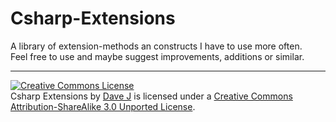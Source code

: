 Csharp-Extensions
=================

A library of extension-methods an constructs I have to use more often.<br>
Feel free to use and maybe suggest improvements, additions or similar.

----------------------
<a rel="license" href="http://creativecommons.org/licenses/by-sa/3.0/"><img alt="Creative Commons License" style="border-width:0" src="http://i.creativecommons.org/l/by-sa/3.0/88x31.png" /></a><br /><span xmlns:dct="http://purl.org/dc/terms/" property="dct:title">Csharp Extensions</span> by <a xmlns:cc="http://creativecommons.org/ns#" href="http://github.com/DaveJ/Csharp-Extensions" property="cc:attributionName" rel="cc:attributionURL">Dave J</a> is licensed under a <a rel="license" href="http://creativecommons.org/licenses/by-sa/3.0/">Creative Commons Attribution-ShareAlike 3.0 Unported License</a>.
